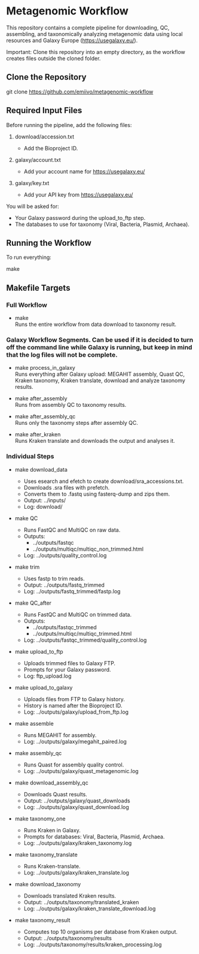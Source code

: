 # Metagenomic Workflow

This repository contains a complete pipeline for downloading, QC, assembling, and taxonomically analyzing metagenomic data using local resources and Galaxy Europe (https://usegalaxy.eu/).

Important: Clone this repository into an empty directory, as the workflow creates files outside the cloned folder.

## Clone the Repository

git clone https://github.com/emiivo/metagenomic-workflow

## Required Input Files

Before running the pipeline, add the following files:

1. download/accession.txt  
   - Add the Bioproject ID.

2. galaxy/account.txt  
   - Add your account name for https://usegalaxy.eu/

3. galaxy/key.txt  
   - Add your API key from https://usegalaxy.eu/

You will be asked for:

- Your Galaxy password during the upload_to_ftp step.
- The databases to use for taxonomy (Viral, Bacteria, Plasmid, Archaea).

## Running the Workflow

To run everything:

make

## Makefile Targets

### Full Workflow

- make  
  Runs the entire workflow from data download to taxonomy result.

### Galaxy Workflow Segments. Can be used if it is decided to turn off the command line while Galaxy is running, but keep in mind that the log files will not be complete.

- make process_in_galaxy  
  Runs everything after Galaxy upload: MEGAHIT assembly, Quast QC, Kraken taxonomy, Kraken translate, download and analyze taxonomy results.

- make after_assembly  
  Runs from assembly QC to taxonomy results.

- make after_assembly_qc  
  Runs only the taxonomy steps after assembly QC.

- make after_kraken  
  Runs Kraken translate and downloads the output and analyses it.

### Individual Steps

- make download_data  
  - Uses esearch and efetch to create download/sra_accessions.txt.  
  - Downloads .sra files with prefetch.  
  - Converts them to .fastq using fasterq-dump and zips them.  
  - Output: ../inputs/  
  - Log: download/

- make QC  
  - Runs FastQC and MultiQC on raw data.  
  - Outputs:  
    - ../outputs/fastqc  
    - ../outputs/multiqc/multiqc_non_trimmed.html  
  - Log: ../outputs/quality_control.log

- make trim  
  - Uses fastp to trim reads.  
  - Output: ../outputs/fastq_trimmed  
  - Log: ../outputs/fastq_trimmed/fastp.log

- make QC_after  
  - Runs FastQC and MultiQC on trimmed data.  
  - Outputs:  
    - ../outputs/fastqc_trimmed  
    - ../outputs/multiqc/multiqc_trimmed.html  
  - Log: ../outputs/fastqc_trimmed/quality_control.log

- make upload_to_ftp  
  - Uploads trimmed files to Galaxy FTP.  
  - Prompts for your Galaxy password.  
  - Log: ftp_upload.log

- make upload_to_galaxy  
  - Uploads files from FTP to Galaxy history.  
  - History is named after the Bioproject ID.  
  - Log: ../outputs/galaxy/upload_from_ftp.log

- make assemble  
  - Runs MEGAHIT for assembly.  
  - Log: ../outputs/galaxy/megahit_paired.log

- make assembly_qc  
  - Runs Quast for assembly quality control.  
  - Log: ../outputs/galaxy/quast_metagenomic.log

- make download_assembly_qc  
  - Downloads Quast results.  
  - Output: ../outputs/galaxy/quast_downloads  
  - Log: ../outputs/galaxy/quast_download.log

- make taxonomy_one  
  - Runs Kraken in Galaxy.  
  - Prompts for databases: Viral, Bacteria, Plasmid, Archaea.  
  - Log: ../outputs/galaxy/kraken_taxonomy.log

- make taxonomy_translate  
  - Runs Kraken-translate.  
  - Log: ../outputs/galaxy/kraken_translate.log

- make download_taxonomy  
  - Downloads translated Kraken results.  
  - Output: ../outputs/taxonomy/translated_kraken  
  - Log: ../outputs/galaxy/kraken_translate_download.log

- make taxonomy_result  
  - Computes top 10 organisms per database from Kraken output.  
  - Output: ../outputs/taxonomy/results  
  - Log: ../outputs/taxonomy/results/kraken_processing.log

